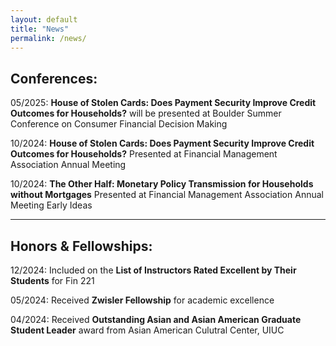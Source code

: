 ```yaml
---
layout: default  
title: "News"  
permalink: /news/  
---
```



## Conferences:  
05/2025: **House of Stolen Cards: Does Payment Security Improve Credit Outcomes for Households?** will be presented at Boulder Summer Conference on Consumer Financial Decision Making


10/2024: **House of Stolen Cards: Does Payment Security Improve Credit Outcomes for Households?** Presented at Financial Management Association Annual Meeting


10/2024: **The Other Half: Monetary Policy Transmission for Households without Mortgages** Presented at Financial Management Association Annual Meeting Early Ideas

---
## Honors & Fellowships:  
12/2024: Included on the **List of Instructors Rated Excellent by Their Students**  for Fin 221


05/2024: Received **Zwisler Fellowship** for academic excellence

04/2024: Received **Outstanding Asian and Asian American Graduate Student Leader** award from Asian American Culutral Center, UIUC

